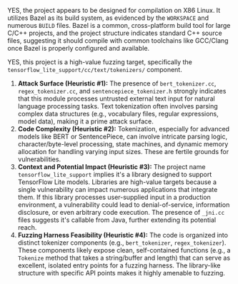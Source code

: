 YES, the project appears to be designed for compilation on X86 Linux. It utilizes Bazel as its build system, as evidenced by the `WORKSPACE` and numerous `BUILD` files. Bazel is a common, cross-platform build tool for large C/C++ projects, and the project structure indicates standard C++ source files, suggesting it should compile with common toolchains like GCC/Clang once Bazel is properly configured and available.

YES, this project is a high-value fuzzing target, specifically the `tensorflow_lite_support/cc/text/tokenizers/` component.
1.  **Attack Surface (Heuristic #1):** The presence of `bert_tokenizer.cc`, `regex_tokenizer.cc`, and `sentencepiece_tokenizer.h` strongly indicates that this module processes untrusted external text input for natural language processing tasks. Text tokenization often involves parsing complex data structures (e.g., vocabulary files, regular expressions, model data), making it a prime attack surface.
2.  **Code Complexity (Heuristic #2):** Tokenization, especially for advanced models like BERT or SentencePiece, can involve intricate parsing logic, character/byte-level processing, state machines, and dynamic memory allocation for handling varying input sizes. These are fertile grounds for vulnerabilities.
3.  **Context and Potential Impact (Heuristic #3):** The project name `tensorflow_lite_support` implies it's a library designed to support TensorFlow Lite models. Libraries are high-value targets because a single vulnerability can impact numerous applications that integrate them. If this library processes user-supplied input in a production environment, a vulnerability could lead to denial-of-service, information disclosure, or even arbitrary code execution. The presence of `_jni.cc` files suggests it's callable from Java, further extending its potential reach.
4.  **Fuzzing Harness Feasibility (Heuristic #4):** The code is organized into distinct tokenizer components (e.g., `bert_tokenizer`, `regex_tokenizer`). These components likely expose clean, self-contained functions (e.g., a `Tokenize` method that takes a string/buffer and length) that can serve as excellent, isolated entry points for a fuzzing harness. The library-like structure with specific API points makes it highly amenable to fuzzing.
